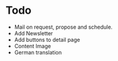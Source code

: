 # Todo

- Mail on request, propose and schedule.
- Add Newsletter
- Add buttons to detail page
- Content Image 
- German translation
